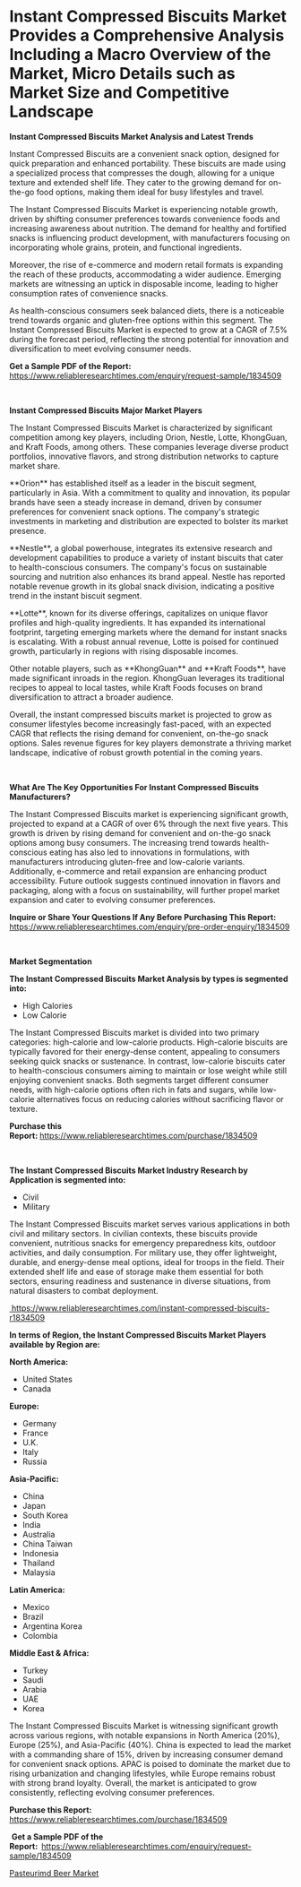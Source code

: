 <p><h1>Instant Compressed Biscuits Market Provides a Comprehensive Analysis Including a Macro Overview of the Market, Micro Details such as Market Size and Competitive Landscape</h1></p><p><strong>Instant Compressed Biscuits Market Analysis and Latest Trends</strong></p>
<p><p>Instant Compressed Biscuits are a convenient snack option, designed for quick preparation and enhanced portability. These biscuits are made using a specialized process that compresses the dough, allowing for a unique texture and extended shelf life. They cater to the growing demand for on-the-go food options, making them ideal for busy lifestyles and travel.</p><p>The Instant Compressed Biscuits Market is experiencing notable growth, driven by shifting consumer preferences towards convenience foods and increasing awareness about nutrition. The demand for healthy and fortified snacks is influencing product development, with manufacturers focusing on incorporating whole grains, protein, and functional ingredients. </p><p>Moreover, the rise of e-commerce and modern retail formats is expanding the reach of these products, accommodating a wider audience. Emerging markets are witnessing an uptick in disposable income, leading to higher consumption rates of convenience snacks.</p><p>As health-conscious consumers seek balanced diets, there is a noticeable trend towards organic and gluten-free options within this segment. The Instant Compressed Biscuits Market is expected to grow at a CAGR of 7.5% during the forecast period, reflecting the strong potential for innovation and diversification to meet evolving consumer needs.</p></p>
<p><strong>Get a Sample PDF of the Report:&nbsp;</strong> <a href="https://www.reliableresearchtimes.com/enquiry/request-sample/1834509?utm_campaign=2989&utm_medium=2&utm_source=Github&utm_content=ia&utm_term=07042025&utm_id=instant-compressed-biscuits">https://www.reliableresearchtimes.com/enquiry/request-sample/1834509</a></p>
<p>&nbsp;</p>
<p><strong>Instant Compressed Biscuits Major Market Players</strong></p>
<p><p>The Instant Compressed Biscuits Market is characterized by significant competition among key players, including Orion, Nestle, Lotte, KhongGuan, and Kraft Foods, among others. These companies leverage diverse product portfolios, innovative flavors, and strong distribution networks to capture market share.</p><p>**Orion** has established itself as a leader in the biscuit segment, particularly in Asia. With a commitment to quality and innovation, its popular brands have seen a steady increase in demand, driven by consumer preferences for convenient snack options. The company's strategic investments in marketing and distribution are expected to bolster its market presence.</p><p>**Nestle**, a global powerhouse, integrates its extensive research and development capabilities to produce a variety of instant biscuits that cater to health-conscious consumers. The company's focus on sustainable sourcing and nutrition also enhances its brand appeal. Nestle has reported notable revenue growth in its global snack division, indicating a positive trend in the instant biscuit segment.</p><p>**Lotte**, known for its diverse offerings, capitalizes on unique flavor profiles and high-quality ingredients. It has expanded its international footprint, targeting emerging markets where the demand for instant snacks is escalating. With a robust annual revenue, Lotte is poised for continued growth, particularly in regions with rising disposable incomes.</p><p>Other notable players, such as **KhongGuan** and **Kraft Foods**, have made significant inroads in the region. KhongGuan leverages its traditional recipes to appeal to local tastes, while Kraft Foods focuses on brand diversification to attract a broader audience.</p><p>Overall, the instant compressed biscuits market is projected to grow as consumer lifestyles become increasingly fast-paced, with an expected CAGR that reflects the rising demand for convenient, on-the-go snack options. Sales revenue figures for key players demonstrate a thriving market landscape, indicative of robust growth potential in the coming years.</p></p>
<p>&nbsp;</p>
<p><strong>What Are The Key Opportunities For Instant Compressed Biscuits Manufacturers?</strong></p>
<p><p>The Instant Compressed Biscuits market is experiencing significant growth, projected to expand at a CAGR of over 6% through the next five years. This growth is driven by rising demand for convenient and on-the-go snack options among busy consumers. The increasing trend towards health-conscious eating has also led to innovations in formulations, with manufacturers introducing gluten-free and low-calorie variants. Additionally, e-commerce and retail expansion are enhancing product accessibility. Future outlook suggests continued innovation in flavors and packaging, along with a focus on sustainability, will further propel market expansion and cater to evolving consumer preferences.</p></p>
<p><strong>Inquire or Share Your Questions If Any Before Purchasing This Report:</strong> <a href="https://www.reliableresearchtimes.com/enquiry/pre-order-enquiry/1834509?utm_campaign=2989&utm_medium=2&utm_source=Github&utm_content=ia&utm_term=07042025&utm_id=instant-compressed-biscuits">https://www.reliableresearchtimes.com/enquiry/pre-order-enquiry/1834509</a></p>
<p>&nbsp;</p>
<p><strong>Market Segmentation</strong></p>
<p><strong>The Instant Compressed Biscuits Market Analysis by types is segmented into:</strong></p>
<p><ul><li>High Calories</li><li>Low Calorie</li></ul></p>
<p><p>The Instant Compressed Biscuits market is divided into two primary categories: high-calorie and low-calorie products. High-calorie biscuits are typically favored for their energy-dense content, appealing to consumers seeking quick snacks or sustenance. In contrast, low-calorie biscuits cater to health-conscious consumers aiming to maintain or lose weight while still enjoying convenient snacks. Both segments target different consumer needs, with high-calorie options often rich in fats and sugars, while low-calorie alternatives focus on reducing calories without sacrificing flavor or texture.</p></p>
<p><strong>Purchase this Report:&nbsp;</strong><a href="https://www.reliableresearchtimes.com/purchase/1834509?utm_campaign=2989&utm_medium=2&utm_source=Github&utm_content=ia&utm_term=07042025&utm_id=instant-compressed-biscuits">https://www.reliableresearchtimes.com/purchase/1834509</a></p>
<p>&nbsp;</p>
<p><strong>The Instant Compressed Biscuits Market Industry Research by Application is segmented into:</strong></p>
<p><ul><li>Civil</li><li>Military</li></ul></p>
<p><p>The Instant Compressed Biscuits market serves various applications in both civil and military sectors. In civilian contexts, these biscuits provide convenient, nutritious snacks for emergency preparedness kits, outdoor activities, and daily consumption. For military use, they offer lightweight, durable, and energy-dense meal options, ideal for troops in the field. Their extended shelf life and ease of storage make them essential for both sectors, ensuring readiness and sustenance in diverse situations, from natural disasters to combat deployment.</p></p>
<p><a href="https://www.reliableresearchtimes.com/instant-compressed-biscuits-r1834509?utm_campaign=2989&utm_medium=2&utm_source=Github&utm_content=ia&utm_term=07042025&utm_id=instant-compressed-biscuits">&nbsp;https://www.reliableresearchtimes.com/instant-compressed-biscuits-r1834509</a></p>
<p><strong>In terms of Region, the Instant Compressed Biscuits Market Players available by Region are:</strong></p>
<p>
    <p> <strong> North America: </strong>
        <ul>
            <li>United States</li>
            <li>Canada</li>
        </ul>
        </p> 
    <p> <strong> Europe: </strong>
        <ul>
            <li>Germany</li>
            <li>France</li>
            <li>U.K.</li>
            <li>Italy</li>
            <li>Russia</li>
        </ul>
        </p> 
    <p> <strong> Asia-Pacific: </strong>
        <ul>
            <li>China</li>
            <li>Japan</li>
            <li>South Korea</li>
            <li>India</li>
            <li>Australia</li>
            <li>China Taiwan</li>
            <li>Indonesia</li>
            <li>Thailand</li>
            <li>Malaysia</li>
        </ul>
        </p> 
    <p> <strong> Latin America: </strong>
        <ul>
            <li>Mexico</li>
            <li>Brazil</li>
            <li>Argentina Korea</li>
            <li>Colombia</li>
        </ul>
        </p> 
    <p> <strong> Middle East & Africa: </strong>
        <ul>
            <li>Turkey</li>
            <li>Saudi</li>
            <li>Arabia</li>
            <li>UAE</li>
            <li>Korea</li>
        </ul>
    </p>
    </p>
<p><p>The Instant Compressed Biscuits Market is witnessing significant growth across various regions, with notable expansions in North America (20%), Europe (25%), and Asia-Pacific (40%). China is expected to lead the market with a commanding share of 15%, driven by increasing consumer demand for convenient snack options. APAC is poised to dominate the market due to rising urbanization and changing lifestyles, while Europe remains robust with strong brand loyalty. Overall, the market is anticipated to grow consistently, reflecting evolving consumer preferences.</p></p>
<p><strong>Purchase this Report: </strong><a href="https://www.reliableresearchtimes.com/purchase/1834509?utm_campaign=2989&utm_medium=2&utm_source=Github&utm_content=ia&utm_term=07042025&utm_id=instant-compressed-biscuits">https://www.reliableresearchtimes.com/purchase/1834509</a></p>
<p>&nbsp;<strong>Get a Sample PDF of the Report:&nbsp;&nbsp;</strong><a href="https://www.reliableresearchtimes.com/enquiry/request-sample/1834509?utm_campaign=2989&utm_medium=2&utm_source=Github&utm_content=ia&utm_term=07042025&utm_id=instant-compressed-biscuits">https://www.reliableresearchtimes.com/enquiry/request-sample/1834509</a></p>
<p><strong></strong></p>
<p><p><a href="https://github.com/genayziben/Market-Research-Report-List-1/blob/main/pasteurimd-beer-market.md?utm_campaign=2989&utm_medium=2&utm_source=Github&utm_content=ia&utm_term=07042025&utm_id=instant-compressed-biscuits">Pasteurimd Beer Market</a></p></p>